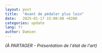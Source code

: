 ```yaml
---
layout: post
title:  "Avant de pédaler plus loin"
date:   2025-01-17 15:00:00 +0200
categories: update
lang: fr
author: Damien
---
```

<em>(À PARTAGER - Présentation de l'état de l'art)</em>